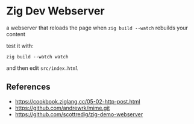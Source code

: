# Zig Dev Webserver

a webserver that reloads the page when `zig build --watch` rebuilds your content

test it with:

```
zig build --watch watch
```

and then edit `src/index.html`

## References

- <https://cookbook.ziglang.cc/05-02-http-post.html>
- <https://github.com/andrewrk/mime.git>
- <https://github.com/scottredig/zig-demo-webserver>
